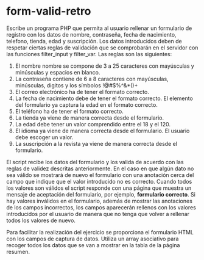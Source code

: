 # form-valid-retro
Escribe un programa PHP que permita al usuario rellenar un formulario de registro con los datos de nombre, contraseña, fecha de nacimiento, telefono, tienda, edad y suscripción. 
Los datos introducidos deben de respetar ciertas reglas de validación que se comprobarán en el servidor con las funciones filter_input y filter_var. Las reglas son las siguientes:
1. El nombre nombre se compone de 3 a 25 caracteres con mayúsculas y minúsculas y espacios en blanco.
2. La contraseña contiene de 6 a 8 caracteres con mayúsculas, minúsculas, digitos y los símbolos !@#$%^&*()+
3. El correo electrónico ha de tener el formato correcto.
4. La fecha de nacimiento debe de tener el formato correcto. El elemento del formulario ya captura la edad en el formato correcto.
5. El teléfono ha de tener el formato correcto.
6. La tienda ya viene de manera correcta desde el formulario.
7. La edad debe tener un valor comprendido entre el 18 y el 120.
8. El idioma ya viene de manera correcta desde el formulario. El usuario debe escoger un valor.
9. La suscripción a la revista ya viene de manera correcta desde el formulario.

El script recibe los datos del formulario y los valida de acuerdo con las reglas de validez descritas anteriormente. En el caso en que 
algún dato no sea válido se mostrará de nuevo el formulario con una anotación cerca del campo que indique que el valor introducido no es correcto.
Cuando todos los valores son válidos el script responde con una página que muestra un mensaje de aceptación del formulario, por ejemplo, **formulario correcto**.
Si hay valores inválidos en el formulario, además de mostrar las anotaciones de los campos incorrectos, los campos aparecerán rellenos con los valores
introducidos por el usuario de manera que no tenga que volver a rellenar todos los valores de nuevo.

Para facilitar la realización del ejercicio se proporciona el formulario HTML con los campos de captura de datos.
Utiliza un array asociativo para recoger todos los datos que se van a mostrar en la tabla de la página resumen.
